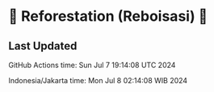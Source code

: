 
# 🌳 Reforestation (Reboisasi) 🌲

## Last Updated

GitHub Actions time: Sun Jul  7 19:14:08 UTC 2024

Indonesia/Jakarta time: Mon Jul  8 02:14:08 WIB 2024
